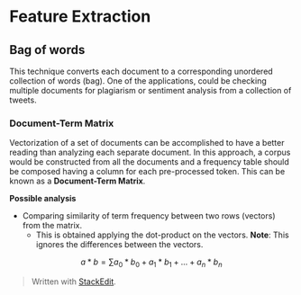 
# Feature Extraction

## Bag of words

This technique converts each document to a corresponding unordered collection of words (bag). One of the applications, could be checking multiple documents for plagiarism or sentiment analysis from a collection of tweets.

### Document-Term Matrix
Vectorization of a set of documents can be accomplished to have a better reading than analyzing each separate document. In this approach, a corpus would be constructed from all the documents and a frequency table should be composed having a column for each pre-processed token. This can be known as a **Document-Term Matrix**.

**Possible analysis**
- Comparing similarity of term frequency between two rows (vectors) from the matrix.
	- This is obtained applying the dot-product on the vectors. **Note**: This ignores the differences between the vectors. 

$$
a*b = \sum{a_0*b_0 + a_1*b_1+...+a_n*b_n}
$$


> Written with [StackEdit](https://stackedit.io/).
<!--stackedit_data:
eyJoaXN0b3J5IjpbMjEwMDc0Mzk1OV19
-->
